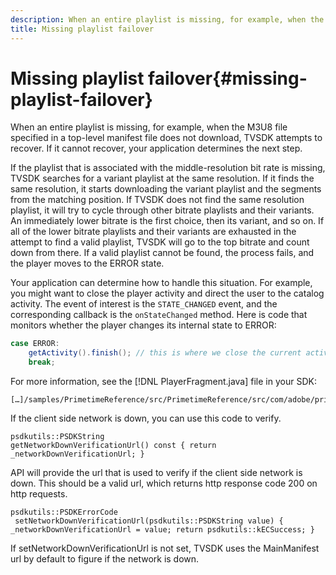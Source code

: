 ```yaml
---
description: When an entire playlist is missing, for example, when the M3U8 file specified in a top-level manifest file does not download, TVSDK attempts to recover. If it cannot recover, your application determines the next step.
title: Missing playlist failover
---
```


# Missing playlist failover{#missing-playlist-failover}

When an entire playlist is missing, for example, when the M3U8 file specified in a top-level manifest file does not download, TVSDK attempts to recover. If it cannot recover, your application determines the next step.

If the playlist that is associated with the middle-resolution bit rate is missing, TVSDK searches for a variant playlist at the same resolution. If it finds the same resolution, it starts downloading the variant playlist and the segments from the matching position. If TVSDK does not find the same resolution playlist, it will try to cycle through other bitrate playlists and their variants. An immediately lower bitrate is the first choice, then its variant, and so on. If all of the lower bitrate playlists and their variants are exhausted in the attempt to find a valid playlist, TVSDK will go to the top bitrate and count down from there. If a valid playlist cannot be found, the process fails, and the player moves to the ERROR state.

Your application can determine how to handle this situation. For example, you might want to close the player activity and direct the user to the catalog activity. The event of interest is the `STATE_CHANGED` event, and the corresponding callback is the `onStateChanged` method. Here is code that monitors whether the player changes its internal state to ERROR:

```java
case ERROR: 
    getActivity().finish(); // this is where we close the current activity (the Player activity) 
    break;
```

For more information, see the [!DNL PlayerFragment.java] file in your SDK: 

```
[…]/samples/PrimetimeReference/src/PrimetimeReference/src/com/adobe/primetime/reference/ui/player/
```

If the client side network is down, you can use this code to verify.

```
psdkutils::PSDKString 
getNetworkDownVerificationUrl() const { return 
_networkDownVerificationUrl; }
```

API will provide the url that is used to verify if the client side network is down. This should be a valid url, which returns http response code 200 on http requests.

```
psdkutils::PSDKErrorCode 
 setNetworkDownVerificationUrl(psdkutils::PSDKString value) {  
_networkDownVerificationUrl = value; return psdkutils::kECSuccess; }
```

If setNetworkDownVerificationUrl is not set, TVSDK uses the MainManifest url by default to figure if the network is down. 
